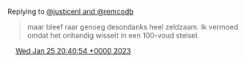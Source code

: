 Replying to [@justicenl and @remcodb](https://twitter.com/@justicenl/status/1618347023136358400)

> maar bleef raar genoeg desondanks heel zeldzaam\. Ik vermoed omdat het onhandig wisselt in een 100\-voud stelsel\.

<img src="../../media/tweet.ico" width="12" /> [Wed Jan 25 20:40:54 +0000 2023](https://twitter.com/DromerDenker/status/1618348208194990083)